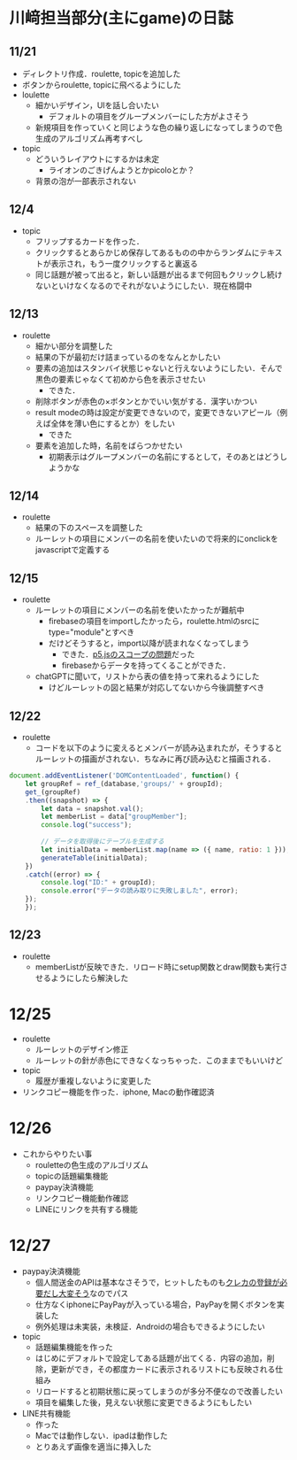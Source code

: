 # 川﨑担当部分(主にgame)の日誌

## 11/21

* ディレクトリ作成．roulette, topicを追加した
* ボタンからroulette, topicに飛べるようにした
* loulette
  * 細かいデザイン，UIを話し合いたい
    * デフォルトの項目をグループメンバーにした方がよさそう
  * 新規項目を作っていくと同じような色の繰り返しになってしまうので色生成のアルゴリズム再考すべし
* topic
  * どういうレイアウトにするかは未定
    * ライオンのごきげんようとかpicoloとか？
  * 背景の泡が一部表示されない

## 12/4

* topic
  * フリップするカードを作った．
  * クリックするとあらかじめ保存してあるものの中からランダムにテキストが表示され，もう一度クリックすると裏返る
  * 同じ話題が被って出ると，新しい話題が出るまで何回もクリックし続けないといけなくなるのでそれがないようにしたい．現在格闘中

## 12/13

* roulette
  * 細かい部分を調整した
  * 結果の下が最初だけ詰まっているのをなんとかしたい
  * 要素の追加はスタンバイ状態じゃないと行えないようにしたい．そんで黒色の要素じゃなくて初めから色を表示させたい
    * できた．
  * 削除ボタンが赤色の×ボタンとかでいい気がする．漢字いかつい
  * result modeの時は設定が変更できないので，変更できないアピール（例えば全体を薄い色にするとか）をしたい
    * できた
  * 要素を追加した時，名前をばらつかせたい
    * 初期表示はグループメンバーの名前にするとして，そのあとはどうしようかな

## 12/14

* roulette
  * 結果の下のスペースを調整した
  * ルーレットの項目にメンバーの名前を使いたいので将来的にonclickをjavascriptで定義する

## 12/15

* roulette
  * ルーレットの項目にメンバーの名前を使いたかったが難航中
    * firebaseの項目をimportしたかったら，roulette.htmlのsrcにtype="module"とすべき
    * だけどそうすると，import以降が読まれなくなってしまう
      * できた．[p5.jsのスコープの問題](https://qiita.com/youtoy/items/6f6522e2df781a200b39)だった
      * firebaseからデータを持ってくることができた．
  * chatGPTに聞いて，リストから表の値を持って来れるようにした
    * けどルーレットの図と結果が対応してないから今後調整すべき

## 12/22

* roulette
  * コードを以下のように変えるとメンバーが読み込まれたが，そうするとルーレットの描画がされない．ちなみに再び読み込むと描画される．

```javascript
document.addEventListener('DOMContentLoaded', function() {   
    let groupRef = ref_(database,'groups/' + groupId);
    get_(groupRef)
    .then((snapshot) => {
        let data = snapshot.val();
        let memberList = data["groupMember"];
        console.log("success");
      
        // データを取得後にテーブルを生成する
        let initialData = memberList.map(name => ({ name, ratio: 1 }));
        generateTable(initialData);
    })
    .catch((error) => {
        console.log("ID:" + groupId);
        console.error("データの読み取りに失敗しました", error);
    });
    });
```

## 12/23

* roulette
  * memberListが反映できた．リロード時にsetup関数とdraw関数も実行させるようにしたら解決した

# 12/25

* roulette
  * ルーレットのデザイン修正
  * ルーレットの針が赤色にできなくなっちゃった．このままでもいいけど
* topic
  * 履歴が重複しないように変更した
* リンクコピー機能を作った．iphone, Macの動作確認済

# 12/26

* これからやりたい事
  * rouletteの色生成のアルゴリズム
  * topicの話題編集機能
  * paypay決済機能
  * リンクコピー機能動作確認
  * LINEにリンクを共有する機能

# 12/27

* paypay決済機能
  * 個人間送金のAPIは基本なさそうで，ヒットしたものも[クレカの登録が必要だし大変そう](https://zenn.dev/rinda_1994/articles/c5ca9955e53f86)なのでパス
  * 仕方なくiphoneにPayPayが入っている場合，PayPayを開くボタンを実装した
  * 例外処理は未実装，未検証．Androidの場合もできるようにしたい
* topic
  * 話題編集機能を作った
  * はじめにデフォルトで設定してある話題が出てくる．内容の追加，削除，更新ができ，その都度カードに表示されるリストにも反映される仕組み
  * リロードすると初期状態に戻ってしまうのが多分不便なので改善したい
  * 項目を編集した後，見えない状態に変更できるようにもしたい
* LINE共有機能
  * 作った
  * Macでは動作しない．ipadは動作した
  * とりあえず画像を適当に挿入した
